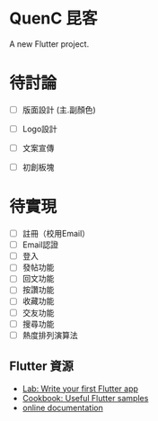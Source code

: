 # QuenC 昆客

A new Flutter project.

# 待討論
- [ ] 版面設計 (主.副顏色) 
- [ ] Logo設計
- [ ] 文案宣傳 
- [ ] 初創板塊


# 待實現
- [ ] 註冊（校用Email）
- [ ] Email認證 
- [ ] 登入 
- [ ] 發帖功能
- [ ] 回文功能
- [ ] 按讚功能
- [ ] 收藏功能
- [ ] 交友功能
- [ ] 搜尋功能
- [ ] 熱度排列演算法

## Flutter 資源

- [Lab: Write your first Flutter app](https://flutter.dev/docs/get-started/codelab)
- [Cookbook: Useful Flutter samples](https://flutter.dev/docs/cookbook)
- [online documentation](https://flutter.dev/docs)
